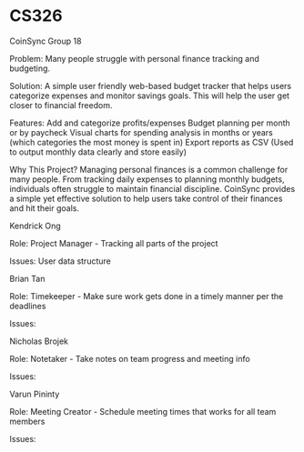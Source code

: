 # CS326
CoinSync
Group 18

Problem: Many people struggle with personal finance tracking and budgeting.

Solution: A simple user friendly web-based budget tracker that helps users categorize expenses and monitor savings goals. This will help the user get closer to financial freedom. 

Features:
Add and categorize profits/expenses
Budget planning per month or by paycheck
Visual charts for spending analysis in months or years (which categories the most money is spent in)
Export reports as CSV (Used to output monthly data clearly and store easily)

Why This Project? 
Managing personal finances is a common challenge for many people. From tracking daily expenses to planning monthly budgets, individuals often struggle to maintain financial discipline. CoinSync provides a simple yet effective solution to help users take control of their finances and hit their goals.

Kendrick Ong

Role: Project Manager - Tracking all parts of the project

Issues: User data structure

Brian Tan

Role: Timekeeper - Make sure work gets done in a timely manner per the deadlines

Issues: 

Nicholas Brojek

Role: Notetaker - Take notes on team progress and meeting info

Issues: 

Varun Pininty

Role: Meeting Creator - Schedule meeting times that works for all team members

Issues: 
